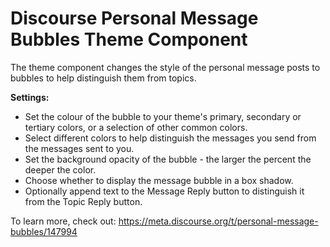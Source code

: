 # Discourse Personal Message Bubbles Theme Component

The theme component changes the style of the personal message posts to bubbles to help distinguish them from topics.

**Settings:**

* Set the colour of the bubble to your theme's primary, secondary or tertiary colors, or a selection of other common colors.
* Select different colors to help distinguish the messages you send from the messages sent to you.
* Set the background opacity of the bubble - the larger the percent the deeper the color.
* Choose whether to display the message bubble in a box shadow.
* Optionally append text to the Message Reply button to distinguish it from the Topic Reply button.

To learn more, check out: https://meta.discourse.org/t/personal-message-bubbles/147994
